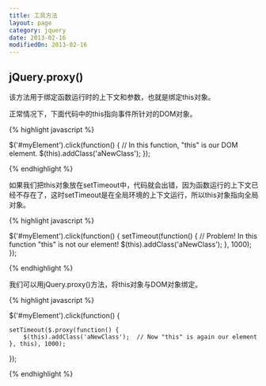 ```yaml
---
title: 工具方法
layout: page
category: jquery
date: 2013-02-16
modifiedOn: 2013-02-16
---
```


## jQuery.proxy()

该方法用于绑定函数运行时的上下文和参数，也就是绑定this对象。

正常情况下，下面代码中的this指向事件所针对的DOM对象。

{% highlight javascript %}

$('#myElement').click(function() {
        // In this function, "this" is our DOM element.
    $(this).addClass('aNewClass');
});

{% endhighlight %}

如果我们把this对象放在setTimeout中，代码就会出错，因为函数运行的上下文已经不存在了，这时setTimeout是在全局环境的上下文运行，所以this对象指向全局对象。

{% highlight javascript %}

$('#myElement').click(function() {
    setTimeout(function() {
          // Problem! In this function "this" is not our element!
        $(this).addClass('aNewClass');
    }, 1000);
});

{% endhighlight %}

我们可以用jQuery.proxy()方法，将this对象与DOM对象绑定。

{% highlight javascript %}

$('#myElement').click(function() {

    setTimeout($.proxy(function() {
        $(this).addClass('aNewClass');  // Now "this" is again our element
    }, this), 1000);

});

{% endhighlight %}

